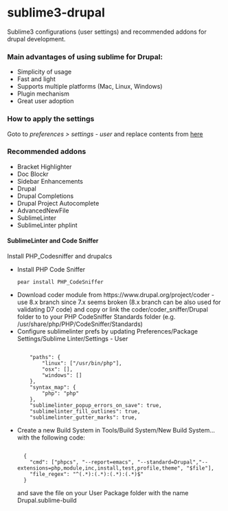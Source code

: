 # sublime3-drupal

Sublime3 configurations (user settings) and recommended addons for drupal development.

<h3>Main advantages of using sublime for Drupal:</h3>
<ul>
  <li>Simplicity of usage</li>
  <li>Fast and light</li>
  <li>Supports multiple platforms (Mac, Linux, Windows)</li>
  <li>Plugin mechanism</li>
  <li>Great user adoption</li>
</ul>

<h3>How to apply the settings</h3>
<p>Goto to <em>preferences > settings - user</em> and replace contents from <a href="https://github.com/pauloamgomes/sublime3-drupal/blob/master/Preferences.sublime-settings">here</a>

<h3>Recommended addons</h3>
<ul>
  <li>Bracket Highlighter</li>
  <li>Doc Blockr</li>
  <li>Sidebar Enhancements</li>
  <li>Drupal</li>
  <li>Drupal Completions</li>
  <li>Drupal Project Autocomplete</li>
  <li>AdvancedNewFile</li>
  <li>SublimeLinter</li>
  <li>SublimeLinter phplint</li>
</ul>

<h4>SublimeLinter and Code Sniffer</h4>
<p>Install PHP_Codesniffer and drupalcs</p>
<ul>
  <li>Install PHP Code Sniffer <pre><code>pear install PHP_CodeSniffer</code></pre></li>
  <li>Download coder module from https://www.drupal.org/project/coder - use 8.x branch since 7.x seems broken (8.x branch can be also used for validating D7 code) and copy or link the coder/coder_sniffer/Drupal folder to to your PHP CodeSniffer Standards folder (e.g. /usr/share/php/PHP/CodeSniffer/Standards)</li>
  <li>Configure sublimelinter prefs by updating Preferences/Package Settings/Sublime Linter/Settings - User<br/>
<pre><code>
    "paths": {
        "linux": ["/usr/bin/php"],
        "osx": [],
        "windows": []
    },
    "syntax_map": {
        "php": "php"
    },
    "sublimelinter_popup_errors_on_save": true,
    "sublimelinter_fill_outlines": true,
    "sublimelinter_gutter_marks": true,
</code></pre>
  </li>
  <li>Create a new Build System in Tools/Build System/New Build System... with the following code:<br/>
<pre><code>
  {
    "cmd": ["phpcs", "--report=emacs", "--standard=Drupal","--extensions=php,module,inc,install,test,profile,theme", "$file"],
    "file_regex": "^(.*):(.*):(.*):(.*)$"
  }
</code></pre>
  and save the file on your User Package folder with the name Drupal.sublime-build
  </li>
</ul>
